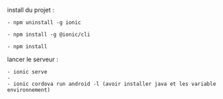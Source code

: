 install du projet :

    - npm uninstall -g ionic 

    - npm install -g @ionic/cli

    - npm install

lancer le serveur :

    - ionic serve
    - 
    - ionic cordova run android -l (avoir installer java et les variable environnement)